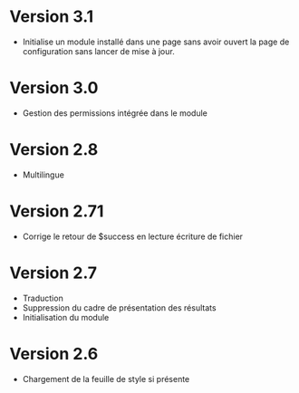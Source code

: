 # Version 3.1
- Initialise un module installé dans une page sans avoir ouvert la page de configuration sans lancer de mise à jour.
# Version 3.0
- Gestion des permissions intégrée dans le module
# Version 2.8
- Multilingue
# Version 2.71
- Corrige le retour de $success  en lecture écriture de fichier
# Version 2.7 
- Traduction
- Suppression du cadre de présentation des résultats
- Initialisation du module
# Version 2.6
- Chargement de la feuille de style si présente